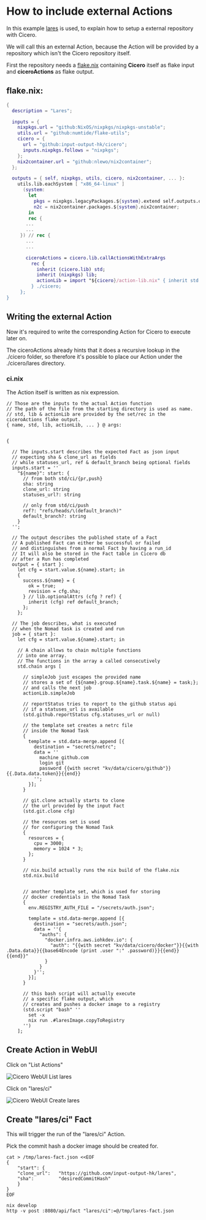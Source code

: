 # How to include external Actions

In this example [lares](https://github.com/input-output-hk/lares) is used, to explain how to setup a external repository with Cicero.

We will call this an external Action, because the Action will be provided by a repository which isn't the Cicero repository itself.

First the repository needs a [flake.nix](https://github.com/input-output-hk/lares/blob/master/flake.nix) containing **Cicero** itself as flake input and **ciceroActions** as flake output.

## flake.nix:
```nix
{
  description = "Lares";

  inputs = {
    nixpkgs.url = "github:NixOS/nixpkgs/nixpkgs-unstable";
    utils.url = "github:numtide/flake-utils";
    cicero = {
      url = "github:input-output-hk/cicero";
      inputs.nixpkgs.follows = "nixpkgs";
    };
    nix2container.url = "github:nlewo/nix2container";
  };

  outputs = { self, nixpkgs, utils, cicero, nix2container, ... }:
    utils.lib.eachSystem [ "x86_64-linux" ]
      (system:
        let
          pkgs = nixpkgs.legacyPackages.${system}.extend self.outputs.overlay;
          n2c = nix2container.packages.${system}.nix2container;
        in
        rec {
  	   ...
  	   ...
     }) // rec {
  	   ...
  	   ...

       ciceroActions = cicero.lib.callActionsWithExtraArgs
         rec {
           inherit (cicero.lib) std;
           inherit (nixpkgs) lib;
           actionLib = import "${cicero}/action-lib.nix" { inherit std lib; };
         } ./cicero;
     };
}
```

## Writing the external Action

Now it's required to write the corresponding Action for Cicero to execute later on.

The ciceroActions already hints that it does a recursive lookup in the ./cicero folder, so therefore it's possible to place our Action under the ./cicero/lares directory.

### ci.nix
The Action itself is written as nix expression.

```
// Those are the inputs to the actual Action function
// The path of the file from the starting directory is used as name.
// std, lib & actionLib are provided by the set/rec in the ciceroActions flake output.
{ name, std, lib, actionLib, ... } @ args:


{

  // The inputs.start describes the expected Fact as json input
  // expecting sha & clone_url as fields
  // while statuses_url, ref & default_branch being optional fields
  inputs.start = ''
    "${name}": start: {
      // from both std/ci/{pr,push}
      sha: string
      clone_url: string
      statuses_url?: string

      // only from std/ci/push
      ref?: "refs/heads/\(default_branch)"
      default_branch?: string
    }
  '';

  // The output describes the published state of a Fact
  // A published Fact can either be successful or failed
  // and distinguishes from a normal Fact by having a run_id
  // It will also be stored in the Fact table in Cicero db
  // after a Run has completed
  output = { start }:
    let cfg = start.value.${name}.start; in
    {
      success.${name} = {
        ok = true;
        revision = cfg.sha;
      } // lib.optionalAttrs (cfg ? ref) {
        inherit (cfg) ref default_branch;
      };
    };

  // The job describes, what is executed
  // when the Nomad task is created and run
  job = { start }:
    let cfg = start.value.${name}.start; in

    // A chain allows to chain multiple functions
    // into one array.
    // The functions in the array a called consecutively
    std.chain args [

      // simpleJob just escapes the provided name
      // stores a set of {${name}.group.${name}.task.${name} = task;};
      // and calls the next job
      actionLib.simpleJob

      // reportStatus tries to report to the github status api
      // if a statuses_url is available
      (std.github.reportStatus cfg.statuses_url or null)

      // the template set creates a netrc file
      // inside the Nomad Task
      {
        template = std.data-merge.append [{
          destination = "secrets/netrc";
          data = ''
            machine github.com
            login git
            password {{with secret "kv/data/cicero/github"}}{{.Data.data.token}}{{end}}
          '';
        }];
      }

      // git.clone actually starts to clone
      // the url provided by the input Fact
      (std.git.clone cfg)

      // the resources set is used
      // for configuring the Nomad Task
      {
        resources = {
          cpu = 3000;
          memory = 1024 * 3;
        };
      }

      // nix.build actually runs the nix build of the flake.nix
      std.nix.build


      // another template set, which is used for storing
      // docker credentials in the Nomad Task
      {
        env.REGISTRY_AUTH_FILE = "/secrets/auth.json";

        template = std.data-merge.append [{
          destination = "secrets/auth.json";
          data = ''{
            "auths": {
              "docker.infra.aws.iohkdev.io": {
                "auth": "{{with secret "kv/data/cicero/docker"}}{{with .Data.data}}{{base64Encode (print .user ":" .password)}}{{end}}{{end}}"
              }
            }
          }'';
        }];
      }

      // this bash script will actually execute
      // a specific flake output, which
      // creates and pushes a docker image to a registry
      (std.script "bash" ''
        set -x
        nix run .#laresImage.copyToRegistry
      '')
    ];

```

## Create Action in WebUI

Click on "List Actions"

![Cicero WebUI List lares](./cicero_webui_list_actions_lares.png "Cicero WebUI List lares")

Click on "lares/ci"

![Cicero WebUI Create lares](./cicero_webui_create_action_lares.png "Cicero WebUI Create lares")

## Create "lares/ci" Fact

This will trigger the run of the "lares/ci" Action.

Pick the commit hash a docker image should be created for.

```
cat > /tmp/lares-fact.json <<EOF
{
    "start": {
	"clone_url":   "https://github.com/input-output-hk/lares",
	"sha":         "desiredCommitHash"
    }
}
EOF

nix develop
http -v post :8080/api/fact "lares/ci":=@/tmp/lares-fact.json
```
